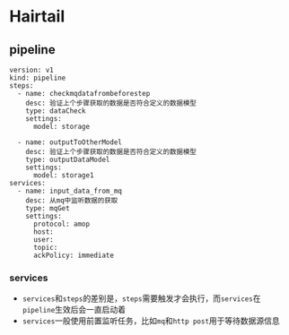 # Hairtail

## pipeline

```
version: v1
kind: pipeline
steps:
  - name: checkmqdatafrombeforestep
    desc: 验证上个步骤获取的数据是否符合定义的数据模型
    type: dataCheck
    settings:
      model: storage

  - name: outputToOtherModel
    desc: 验证上个步骤获取的数据是否符合定义的数据模型
    type: outputDataModel
    settings:
      model: storage1
services:
  - name: input_data_from_mq
    desc: 从mq中监听数据的获取
    type: mqGet
    settings:
      protocol: amop
      host:
      user:
      topic:
      ackPolicy: immediate
```

### services

- `services`和`steps`的差别是，`steps`需要触发才会执行，而`services`在`pipeline`生效后会一直启动着
- `services`一般使用前置监听任务，比如`mq`和`http post`用于等待数据源信息
